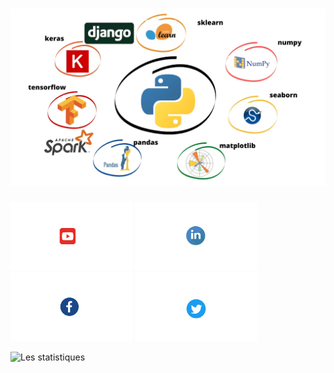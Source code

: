 # ![OusmanHamit](https://github.com/OusmanHamit/OusmanHamit/blob/main/banner.png)
<p align='left'>
    <a href="https://www.youtube.com/channel/UCE-613S-bsuLukwHDhnRxIA/?sub_confirmation=1"><img height="110" src="https://github.com/OusmanHamit/OusmanHamit/blob/main/youtube.png"></a>
    <a href="https://www.linkedin.com/in/ousman-hamit-hassani/"><img height="110" src="https://github.com/OusmanHamit/OusmanHamit/blob/main/linkedin.png"></a> 
    <a href="https://www.facebook.com/La-chaine-openclass4all-346728962011907/"><img height="110" src="https://github.com/OusmanHamit/OusmanHamit/blob/main/facebook.png"></a> 
    <a href="https://twitter.com/HassaniOusman/likes"><img height="110" src="https://github.com/OusmanHamit/OusmanHamit/blob/main/twitter.png"></a>
</p>


![Les statistiques](https://github.com/OusmanHamit/github-readme-stats.vercel.app/api?username=OusmanHamit&show_icons=true&hide=["prs","issues","contribs"])
